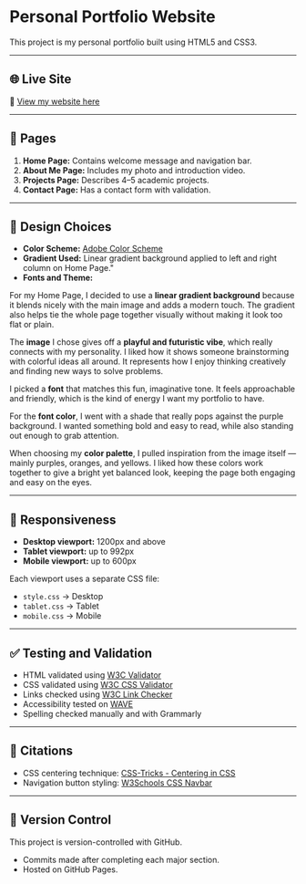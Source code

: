 # Personal Portfolio Website

This project is my personal portfolio built using HTML5 and CSS3.

---

## 🌐 Live Site
🔗 [View my website here](https://ayshachowdhury.github.io/portfolio-site/)

---

## 📄 Pages
1. **Home Page:** Contains welcome message and navigation bar.
2. **About Me Page:** Includes my photo and introduction video.
3. **Projects Page:** Describes 4–5 academic projects.
4. **Contact Page:** Has a contact form with validation.

---

## 🎨 Design Choices
- **Color Scheme:** [Adobe Color Scheme](https://color.adobe.com/mythemes)
- **Gradient Used:** Linear gradient background applied to left and right column on Home Page."
- **Fonts and Theme:** 

For my Home Page, I decided to use a **linear gradient background** because it blends nicely with the main image and adds a modern touch. The gradient also helps tie the whole page together visually without making it look too flat or plain.

The **image** I chose gives off a **playful and futuristic vibe**, which really connects with my personality. I liked how it shows someone brainstorming with colorful ideas all around. It represents how I enjoy thinking creatively and finding new ways to solve problems.

I picked a **font** that matches this fun, imaginative tone. It feels approachable and friendly, which is the kind of energy I want my portfolio to have.

For the **font color**, I went with a shade that really pops against the purple background. I wanted something bold and easy to read, while also standing out enough to grab attention.

When choosing my **color palette**, I pulled inspiration from the image itself — mainly purples, oranges, and yellows. I liked how these colors work together to give a bright yet balanced look, keeping the page both engaging and easy on the eyes.

---

## 📱 Responsiveness
- **Desktop viewport:** 1200px and above  
- **Tablet viewport:** up to 992px  
- **Mobile viewport:** up to 600px  

Each viewport uses a separate CSS file:
- `style.css` → Desktop
- `tablet.css` → Tablet
- `mobile.css` → Mobile

---

## ✅ Testing and Validation
- HTML validated using [W3C Validator](https://validator.w3.org/)
- CSS validated using [W3C CSS Validator](https://jigsaw.w3.org/css-validator/)
- Links checked using [W3C Link Checker](https://validator.w3.org/checklink)
- Accessibility tested on [WAVE](https://wave.webaim.org/)
- Spelling checked manually and with Grammarly

---

## 🧠 Citations
- CSS centering technique: [CSS-Tricks - Centering in CSS](https://css-tricks.com/centering-css-complete-guide/)
- Navigation button styling: [W3Schools CSS Navbar](https://www.w3schools.com/css/css_navbar.asp)

---

## 📘 Version Control
This project is version-controlled with GitHub.
- Commits made after completing each major section.
- Hosted on GitHub Pages.

